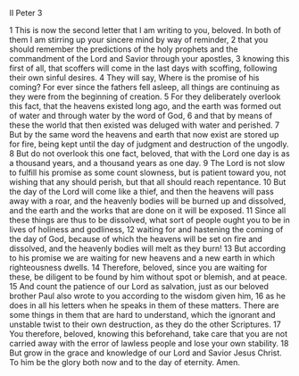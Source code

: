 II Peter 3

1	This is now the second letter that I am writing to you, beloved. In both of them I am stirring up your sincere mind by way of reminder,
2	that you should remember the predictions of the holy prophets and the commandment of the Lord and Savior through your apostles,
3	knowing this first of all, that scoffers will come in the last days with scoffing, following their own sinful desires.
4	They will say, Where is the promise of his coming? For ever since the fathers fell asleep, all things are continuing as they were from the beginning of creation.
5	For they deliberately overlook this fact, that the heavens existed long ago, and the earth was formed out of water and through water by the word of God,
6	and that by means of these the world that then existed was deluged with water and perished.
7	But by the same word the heavens and earth that now exist are stored up for fire, being kept until the day of judgment and destruction of the ungodly.
8	But do not overlook this one fact, beloved, that with the Lord one day is as a thousand years, and a thousand years as one day.
9	The Lord is not slow to fulfill his promise as some count slowness, but is patient toward you, not wishing that any should perish, but that all should reach repentance.
10	But the day of the Lord will come like a thief, and then the heavens will pass away with a roar, and the heavenly bodies will be burned up and dissolved, and the earth and the works that are done on it will be exposed.
11	Since all these things are thus to be dissolved, what sort of people ought you to be in lives of holiness and godliness,
12	waiting for and hastening the coming of the day of God, because of which the heavens will be set on fire and dissolved, and the heavenly bodies will melt as they burn!
13	But according to his promise we are waiting for new heavens and a new earth in which righteousness dwells.
14	Therefore, beloved, since you are waiting for these, be diligent to be found by him without spot or blemish, and at peace.
15	And count the patience of our Lord as salvation, just as our beloved brother Paul also wrote to you according to the wisdom given him,
16	as he does in all his letters when he speaks in them of these matters. There are some things in them that are hard to understand, which the ignorant and unstable twist to their own destruction, as they do the other Scriptures.
17	You therefore, beloved, knowing this beforehand, take care that you are not carried away with the error of lawless people and lose your own stability.
18	But grow in the grace and knowledge of our Lord and Savior Jesus Christ. To him be the glory both now and to the day of eternity. Amen.


